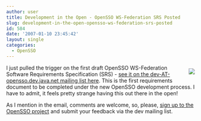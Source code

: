 ```yaml
---
author: user
title: Development in the Open - OpenSSO WS-Federation SRS Posted
slug: development-in-the-open-opensso-ws-federation-srs-posted
id: 584
date: '2007-01-10 23:45:42'
layout: single
categories:
  - OpenSSO
---
```


[<span style="margin-bottom: 10px; margin-top: 10px; float: right;">![](https://opensso.dev.java.net/images/logo.gif)</span>](https://opensso.dev.java.net/)

I just pulled the trigger on the first draft OpenSSO WS-Federation Software Requirements Specification (SRS) - [see it on the dev-AT-opensso.dev.java.net mailing list here](https://opensso.dev.java.net/servlets/ReadMsg?list=dev&msgNo=129). This is the first requirements document to be completed under the new OpenSSO development process. I have to admit, it feels pretty strange having this out there in the open!

As I mention in the email, comments are welcome, so, please, [sign up to the OpenSSO project](https://opensso.dev.java.net/servlets/ProjectMembershipRequest) and submit your feedback via the dev mailing list.